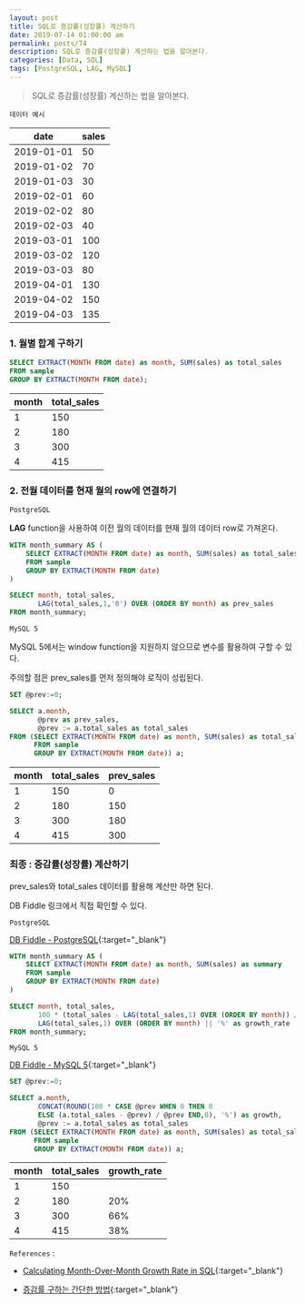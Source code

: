 ```yaml
---
layout: post
title: SQL로 증감률(성장률) 계산하기
date: 2019-07-14 01:00:00 am
permalink: posts/74
description: SQL로 증감률(성장률) 계산하는 법을 알아본다.
categories: [Data, SQL]
tags: [PostgreSQL, LAG, MySQL]
---
```


> SQL로 증감률(성장률) 계산하는 법을 알아본다.

`데이터 예시`

| date       | sales |
| ---------- | ----- |
| 2019-01-01 | 50    |
| 2019-01-02 | 70    |
| 2019-01-03 | 30    |
| 2019-02-01 | 60    |
| 2019-02-02 | 80    |
| 2019-02-03 | 40    |
| 2019-03-01 | 100   |
| 2019-03-02 | 120   |
| 2019-03-03 | 80    |
| 2019-04-01 | 130   |
| 2019-04-02 | 150   |
| 2019-04-03 | 135   |

### 1. 월별 합계 구하기

``` sql
SELECT EXTRACT(MONTH FROM date) as month, SUM(sales) as total_sales
FROM sample
GROUP BY EXTRACT(MONTH FROM date);
```

| month | total_sales |
| ----- | ----------- |
| 1     | 150         |
| 2     | 180         |
| 3     | 300         |
| 4     | 415         |

### 2. 전월 데이터를 현재 월의 row에 연결하기

`PostgreSQL`

**LAG** function을 사용하여 이전 월의 데이터를 현재 월의 데이터 row로 가져온다.

``` sql
WITH month_summary AS (
    SELECT EXTRACT(MONTH FROM date) as month, SUM(sales) as total_sales
    FROM sample
    GROUP BY EXTRACT(MONTH FROM date) 
)

SELECT month, total_sales,
       LAG(total_sales,1,'0') OVER (ORDER BY month) as prev_sales
FROM month_summary;
```

`MySQL 5`

MySQL 5에서는 window function을 지원하지 않으므로 변수를 활용하여 구할 수 있다.

주의할 점은 prev_sales를 먼저 정의해야 로직이 성립된다.

``` sql
SET @prev:=0;

SELECT a.month, 
       @prev as prev_sales,
       @prev := a.total_sales as total_sales
FROM (SELECT EXTRACT(MONTH FROM date) as month, SUM(sales) as total_sales
	  FROM sample
	  GROUP BY EXTRACT(MONTH FROM date)) a;
```

| month | total_sales | prev_sales |
| ----- | ----------- | ---------- |
| 1     | 150         | 0          |
| 2     | 180         | 150        |
| 3     | 300         | 180        |
| 4     | 415         | 300        |

### 최종 : 증감률(성장률) 계산하기

prev_sales와 total_sales 데이터를 활용해 계산만 하면 된다.

DB Fiddle 링크에서 직접 확인할 수 있다.

`PostgreSQL`

[DB Fiddle - PostgreSQL](https://www.db-fiddle.com/f/bdmH6M8J6bHfPfq6Lebn28/3){:target="_blank"}

``` sql
WITH month_summary AS (
    SELECT EXTRACT(MONTH FROM date) as month, SUM(sales) as summary
    FROM sample
    GROUP BY EXTRACT(MONTH FROM date) 
)

SELECT month, total_sales, 
       100 * (total_sales - LAG(total_sales,1) OVER (ORDER BY month)) / 
       LAG(total_sales,1) OVER (ORDER BY month) || '%' as growth_rate
FROM month_summary;
```

`MySQL 5`

[DB Fiddle - MySQL 5](https://www.db-fiddle.com/f/kVnjXJwUTzcgtj4ZLvQaKP/8){:target="_blank"}

``` sql
SET @prev:=0;

SELECT a.month, 
       CONCAT(ROUND(100 * CASE @prev WHEN 0 THEN 0
       ELSE (a.total_sales - @prev) / @prev END,0), '%') as growth,
       @prev := a.total_sales as total_sales
FROM (SELECT EXTRACT(MONTH FROM date) as month, SUM(sales) as total_sales
      FROM sample
      GROUP BY EXTRACT(MONTH FROM date)) a;
```

| month | total_sales | growth_rate |
| ----- | ----------- | ----------- |
| 1     | 150         |             |
| 2     | 180         | 20%         |
| 3     | 300         | 66%         |
| 4     | 415         | 38%         |


`References` : 

* [Calculating Month-Over-Month Growth Rate in SQL](http://www.silota.com/docs/recipes/sql-mom-growth-rate.html){:target="_blank"}

* [증감률 구하는 간단한 방법](https://www.theteams.kr/teams/860/post/64454
){:target="_blank"}



